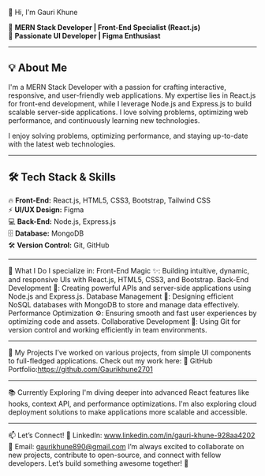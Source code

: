  👋 Hi, I'm Gauri Khune  

🚀 **MERN Stack Developer | Front-End Specialist (React.js)**  
🎨 **Passionate UI Developer | Figma Enthusiast**  

---

## 💡 About Me  
I'm a MERN Stack Developer with a passion for crafting interactive, responsive, and user-friendly web applications. My expertise lies in React.js for front-end development, while I leverage Node.js and Express.js to build scalable server-side applications. I love solving problems, optimizing web performance, and continuously learning new technologies.

I enjoy solving problems, optimizing performance, and staying up-to-date with the latest web technologies.  

---

## 🛠️ Tech Stack & Skills  
🔥 **Front-End:** React.js, HTML5, CSS3, Bootstrap, Tailwind CSS  
⚡ **UI/UX Design:** Figma  
💻 **Back-End:** Node.js, Express.js  
🗄️ **Database:** MongoDB  
🛠 **Version Control:** Git, GitHub  

---

🚀 What I Do
I specialize in:
Front-End Magic ✨: Building intuitive, dynamic, and responsive UIs with React.js, HTML5, CSS3, and Bootstrap.
Back-End Development 🌱: Creating powerful APIs and server-side applications using Node.js and Express.js.
Database Management 🐢: Designing efficient NoSQL databases with MongoDB to store and manage data effectively.
Performance Optimization ⚙️: Ensuring smooth and fast user experiences by optimizing code and assets.
Collaborative Development 🤝: Using Git for version control and working efficiently in team environments.

---

🌟 My Projects
I’ve worked on various projects, from simple UI components to full-fledged applications. Check out my work here:
🔗 GitHub Portfolio:https://github.com/Gaurikhune2701

---

📚 Currently Exploring
I'm diving deeper into advanced React features like hooks, context API, and performance optimizations. I'm also exploring cloud deployment solutions to make applications more scalable and accessible.

---

📫 Let’s Connect!
💼 LinkedIn: www.linkedin.com/in/gauri-khune-928aa4202
📧 Email: gaurikhune890@gmail.com
I’m always excited to collaborate on new projects, contribute to open-source, and connect with fellow developers. Let’s build something awesome together! 🚀



